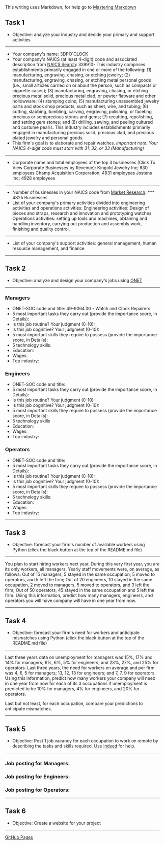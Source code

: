 This writing uses Markdown, for help go to [Mastering Markdown](https://guides.github.com/features/mastering-markdown/)

## Task 1
* Objective: analyze your industry and decide your primary and support activities
***
* Your company's name: 3DPO´CLOCK
* Your company's NAICS (at least 4-digit) code and associated description from [NAICS Search](https://www.naics.com/search/): 339910- This industry comprises establishments primarily engaged in one or more of the following: (1) manufacturing, engraving, chasing, or etching jewelry; (2) manufacturing, engraving, chasing, or etching metal personal goods (i.e., small articles carried on or about the person, such as compacts or cigarette cases); (3) manufacturing, engraving, chasing, or etching precious metal solid, precious metal clad, or pewter flatware and other hollowware; (4) stamping coins; (5) manufacturing unassembled jewelry parts and stock shop products, such as sheet, wire, and tubing; (6) cutting, slabbing, tumbling, carving, engraving, polishing, or faceting precious or semiprecious stones and gems; (7) recutting, repolishing, and setting gem stones; and (8) drilling, sawing, and peeling cultured and costume pearls. This industry includes establishments primarily engaged in manufacturing precious solid, precious clad, and precious plated jewelry and personal goods.
* This firm's goal is to elaborate and repair watches.
*Important note: Your NAICS 4-digit code must start with 31, 32, or 33 (Manufacturing)*
***
* Corporate name and total employees of the top 3 businesses (Click To View Corporate Businesses by Revenue):
Kingold Jewelry Inc; 630 employees
Champ Acquisition Corporation; 4931 employees
Jostens Inc; 4928 employees
***
* Number of businesses in your NAICS code from [Market Research](https://www.naics.com/market-research/):
*** 4825 Businesses
* List of your company's primary activities divided into engineering activities and operations activities: Engineering activities: Design of pieces and straps, research and innovation and prototyping watches. Operations activities: setting up tools and machines, obtaining and handling inventory, carrying out
production and assembly work, finishing and quality control. 
***  
* List of your company's support activities: general management, human resource management, and finance
***

## Task 2
* Objective: analyze and design your company's jobs using [ONET](https://www.onetonline.org/) 
***
### Managers
* ONET-SOC code and title: 49-9064.00 - Watch and Clock Repairers
* 5 most important tasks they carry out (provide the importance score, in Details):
* Is this job routine? Your judgment (0-10):
* Is this job cognitive? Your judgment (0-10):
* 5 most important skills they require to possess (provide the importance score, in Details):
* 5 technology skills:
* Education:
* Wages:
* Top industry:
### Engineers
* ONET-SOC code and title:
* 5 most important tasks they carry out (provide the importance score, in Details):
* Is this job routine? Your judgment (0-10):
* Is this job cognitive? Your judgment (0-10):
* 5 most important skills they require to possess (provide the importance score, in Details):
* 5 technology skills
* Education:
* Wages:
* Top industry:
### Operators
* ONET-SOC code and title:
* 5 most important tasks they carry out (provide the importance score, in Details):
* Is this job routine? Your judgment (0-10):
* Is this job cognitive? Your judgment (0-10):
* 5 most important skills they require to possess (provide the importance score, in Details):
* 5 technology skills:
* Education:
* Wages:
* Top industry:
***

## Task 3
* Objective: forecast your firm's number of available workers using Python (click the black button at the top of the README.md file)
***
You plan to start hiring workers next year. During this very first year, you are its only workers, all managers. Yearly staff movements were, on average, as follows: Out of 15 managers, 5 stayed in the same occupation, 5 moved to operators, and 5 left the firm; Out of 20 engineers, 10 stayed in the same occupation, 2 moved to managers, 5 moved to operators, and 3 left the firm; Out of 50 operators, 45 stayed in the same occupation and 5 left the firm. Using this information, predict how many managers, engineers, and operators you will have company will have in one year from now.
***

## Task 4
* Objective: forecast your firm's need for workers and anticipate mismatches using Python (click the black button at the top of the README.md file)
***
Last three years data on unemployment for managers was 15%, 17% and 14% for managers; 6%, 6%, 5% for engineers; and 23%, 27%, and 25% for operators. Last three years, the need for workers on average and per firm was 4, 6, 5 for managers; 13, 12, 13 for engineers; and 7, 7, 9 for operators. Using this information, predict how many workers your company will need in one year from now for each of its 3 occupations if unemployment is predicted to be 10% for managers, 4% for engineers, and 20% for operators. 

Last but not least, for each occupation, compare your predictions to anticipate mismatches.
***

## Task 5
* Objective: Post 1 job vacancy for each occupation to work on remote by describing the tasks and skills required. Use [Indeed](https://www.indeed.com/l-Remote-jobs.html) for help.
***
### Job posting for Managers:
### Job posting for Engineers:
### Job posting for Operators:
***

## Task 6
* Objective: Create a website for your project
***
[GitHub Pages](https://pages.github.com/)
